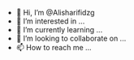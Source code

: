 - 👋 Hi, I’m @Alisharifidzg
- 👀 I’m interested in ...
- 🌱 I’m currently learning ...
- 💞️ I’m looking to collaborate on ...
- 📫 How to reach me ...

<!---
Alisharifidzg/Alisharifidzg is a ✨ special ✨ repository because its `README.md` (this file) appears on your GitHub profile.
You can click the Preview link to take a look at your changes.
--->
